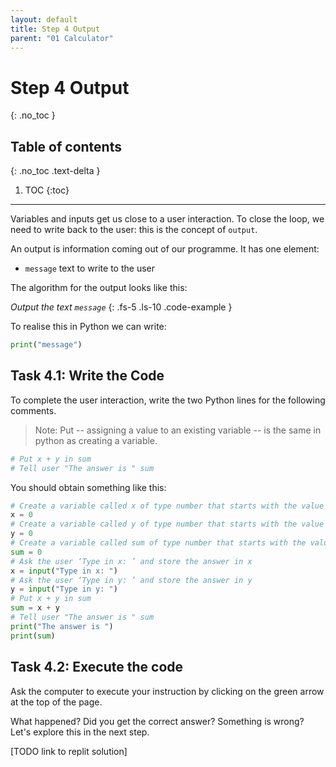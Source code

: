 ```yaml
---
layout: default
title: Step 4 Output
parent: "01 Calculator"
---
```


# Step 4 Output
{: .no_toc }

## Table of contents
{: .no_toc .text-delta }

1. TOC
{:toc}

---

Variables and inputs get us close to a user interaction. To close the loop, we need to write back to the user: this is the concept of `output`.

An output is information coming out of our programme. It has one element:

* `message` text to write to the user

The algorithm for the output looks like this:

_Output the text `message`_
{: .fs-5 .ls-10 .code-example }

To realise this in Python we can write:

```python
print("message")
```

## Task 4.1: Write the Code

To complete the user interaction, write the two Python lines for the following comments.

>Note: Put -- assigning a value to an existing variable -- is the same in python as creating a variable.

```python
# Put x + y in sum
# Tell user "The answer is " sum
```

You should obtain something like this:

```python
# Create a variable called x of type number that starts with the value 0
x = 0
# Create a variable called y of type number that starts with the value 0
y = 0
# Create a variable called sum of type number that starts with the value 0
sum = 0
# Ask the user ‘Type in x: ’ and store the answer in x
x = input("Type in x: ")
# Ask the user ‘Type in y: ’ and store the answer in y
y = input("Type in y: ")
# Put x + y in sum
sum = x + y
# Tell user "The answer is " sum
print("The answer is ")
print(sum)
```

## Task 4.2: Execute the code

Ask the computer to execute your instruction by clicking on the green arrow at the top of the page.

What happened? Did you get the correct answer? Something is wrong? Let's explore this in the next step.


[TODO link to replit solution]